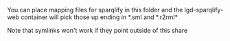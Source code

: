 You can place mapping files for sparqlify in this folder and the lgd-sparqlify-web container will pick those up ending in \*.sml and \*.r2rml\*

Note that symlinks won't work if they point outside of this share

